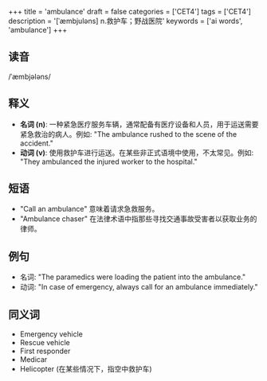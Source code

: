 +++
title = 'ambulance'
draft = false
categories = ['CET4']
tags = ['CET4']
description = '[ˈæmbjuləns] n.救护车；野战医院'
keywords = ['ai words', 'ambulance']
+++

## 读音
/ˈæmbjələns/

## 释义
- **名词 (n)**: 一种紧急医疗服务车辆，通常配备有医疗设备和人员，用于运送需要紧急救治的病人。例如: "The ambulance rushed to the scene of the accident."
- **动词 (v)**: 使用救护车进行运送。在某些非正式语境中使用，不太常见。例如: "They ambulanced the injured worker to the hospital."

## 短语
- "Call an ambulance" 意味着请求急救服务。
- "Ambulance chaser" 在法律术语中指那些寻找交通事故受害者以获取业务的律师。

## 例句
- 名词: "The paramedics were loading the patient into the ambulance."
- 动词: "In case of emergency, always call for an ambulance immediately."

## 同义词
- Emergency vehicle
- Rescue vehicle
- First responder
- Medicar
- Helicopter (在某些情况下，指空中救护车)

